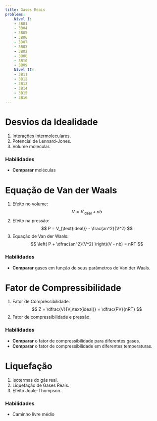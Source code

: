 ```yaml
---
title: Gases Reais
problems:
    Nível I:
    - 3B01
    - 3B04
    - 3B05
    - 3B06
    - 3B07
    - 3B03
    - 3B02
    - 3B08
    - 3B10
    - 3B09
    Nível II:
    - 3B11
    - 3B12
    - 3B13
    - 3B14
    - 3B15
    - 3B16
---
```


# Desvios da Idealidade

1. Interações Intermoleculares.
2. Potencial de Lennard-Jones.
3. Volume molecular.

### Habilidades

- **Comparar** moléculas 

# Equação de Van der Waals

1. Efeito no volume:
    $$
    V = V_{\text{ideal}} + nb
    $$
2. Efeito na pressão:
    $$
    P = V_{\text{ideal}} - \frac{an^2}{V^2}
    $$
3. Equação de Van der Waals: 
    $$ 
    \left( P + \dfrac{an^2}{V^2} \right)(V - nb) = nRT 
    $$

### Habilidades

- **Comparar** gases em função de seus parâmetros de Van der Waals.

# Fator de Compressibilidade

1. Fator de Compressibilidade: 
    $$ 
    Z = \dfrac{V}{V_\text{ideal}} = \dfrac{PV}{nRT}
    $$
2. Fator de compressibilidade e pressão.

### Habilidades

- **Comparar** o fator de compressibilidade para diferentes gases.
- **Comparar** o fator de compressibilidade em diferentes temperaturas.

# Liquefação

1. Isotermas do gás real.
1. Liquefação de Gases Reais.
2. Efeito Joule-Thompson.

### Habilidades

- Caminho livre médio